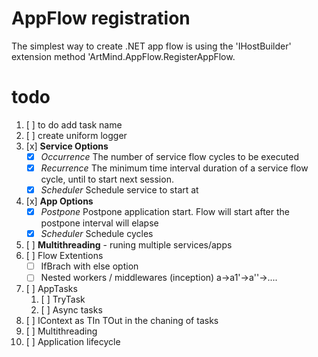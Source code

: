 # AppFlow registration 
The simplest way to create .NET app flow is using the 'IHostBuilder' extension method 'ArtMind.AppFlow.RegisterAppFlow.

# todo
1. [ ] to do add task name
1. [ ] create uniform logger
5. [x] **Service Options**
   - [x] _Occurrence_ The number of service flow cycles to be executed
   - [x] _Recurrence_ The minimum time interval duration of a service flow cycle, until to start next session.
   - [x] _Scheduler_ Schedule service to start at
6. [x] **App Options**
   - [x] _Postpone_ Postpone application start. Flow will start after the postpone interval will elapse
   - [x] _Scheduler_ Schedule cycles
6. [ ] **Multithreading** - runing multiple services/apps
8. [ ] Flow Extentions
   - [ ] IfBrach with else option
   - [ ] Nested workers / middlewares (inception) a->a1'->a''->....
1. [ ] AppTasks
   1. [ ] TryTask 
   1. [ ] Async tasks
10. [ ] IContext as TIn TOut in the chaning of tasks
11. [ ] Multithreading
12. [ ] Application lifecycle
